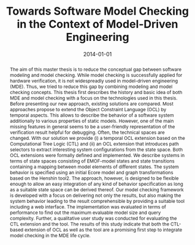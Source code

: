 ---
abstract: The aim of this master thesis is to reduce the conceptual gap between software
  modeling and model checking. While model checking is successfully applied for hardware
  verification, it is not widespreadly used in model-driven engineering (MDE). Thus,
  we tried to reduce this gap by combining modeling and model checking concepts.  This
  thesis first describes the history and basic idea of both MDE and model checking
  with a focus on the technologies used in this thesis. Before presenting our new
  approach, existing solutions are compared. Most approaches propose to extend the
  Object Constraint Language (OCL) by temporal aspects. This allows to describe the
  behavior of a software system additionally to various properties of static models.
  However, one of the main missing features in general seems to be a user-friendly
  representation of the verification result helpful for debugging. Often, the technical
  spaces are changed.  With our solution we provide (i) a temporal OCL extension based
  on the Computational Tree Logic (CTL) and (ii) an OCL extension that introduces
  path selectors to extract interesting system configurations from the state space.
  Both OCL extensions were formally defined and implemented. We describe systems in
  terms of state spaces consisting of EMOF-model states and state transitions containing
  a mapping between model elements of different states. The system behavior is specified
  using an initial Ecore model and graph transformations based on the Henshin tool2.
  The approach, however, is designed to be flexible enough to allow an easy integration
  of any kind of behavior specification as long as a suitable state space can be derived
  thereof. Our model checking framework is developed with a focus on delivering not
  only the results, but also making the system behavior leading to the result comprehensible
  by providing a suitable tool including a web interface.  The implementation was
  evaluated in terms of performance to find out the maximum evaluable model size and
  query complexity. Further, a qualitative user study was conducted for evaluating
  the CTL extension and the tool. The results of this study indicate that both the
  CTL-based extension of OCL as well as the tool are a promising first step to integrate
  model checking in the MDE life cycle.
authors:
- Robert Bill
date: '2014-01-01'
featured: false
links:
- name: Publik
  url: https://publik.tuwien.ac.at/showentry.php?ID=227939&lang=2
publication_types:
- '7'
publishDate: '2014-01-01'
title: Towards Software Model Checking in the Context of Model-Driven Engineering
url_pdf: http://publik.tuwien.ac.at/files/PubDat_227939.pdf
---
